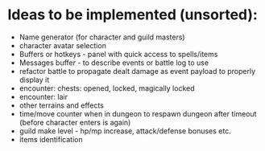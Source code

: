 # Ideas to be implemented (unsorted):

- Name generator (for character and guild masters)
- character avatar selection
- Buffers or hotkeys - panel with quick access to spells/items
- Messages buffer - to describe events or battle log to use
- refactor battle to propagate dealt damage as event payload to properly display it
- encounter: chests: opened, locked, magically locked
- encounter: lair
- other terrains and effects
- time/move counter when in dungeon to respawn dungeon after timeout (before character enters is again)
- guild make level - hp/mp increase, attack/defense bonuses etc.
- items identification

